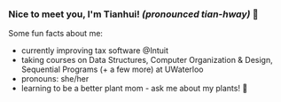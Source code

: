 ### Nice to meet you, I'm Tianhui! *(pronounced tian-hway)* 👋


Some fun facts about me:
- currently improving tax software @Intuit
- taking courses on Data Structures, Computer Organization & Design, Sequential Programs (+ a few more) at UWaterloo
- pronouns: she/her
- learning to be a better plant mom - ask me about my plants! 🌱

<!--
**TianhuiYang/TianhuiYang** is a ✨ _special_ ✨ repository because its `README.md` (this file) appears on your GitHub profile.

Here are some ideas to get you started:

- 🔭 I’m currently working on ...
- 🌱 I’m currently learning ...
- 👯 I’m looking to collaborate on ...
- 🤔 I’m looking for help with ...
- 💬 Ask me about ...
- 📫 How to reach me: ...
- 😄 Pronouns: ...
- ⚡ Fun fact: ...
-->
